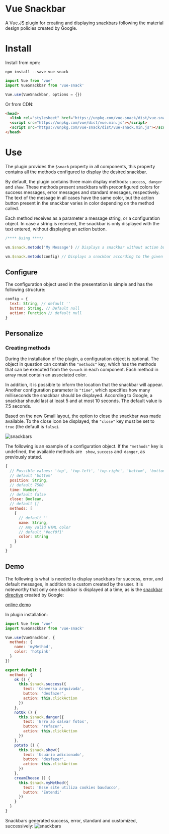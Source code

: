 # Vue Snackbar

A Vue.JS plugin for creating and displaying [snackbars](https://material.io/design/components/snackbars.html) following the material design policies created by Google.

# Install

Install from npm:
```console
npm install --save vue-snack
```
```javascript
import Vue from 'vue'
import VueSnackbar from 'vue-snack' 

Vue.use(VueSnackbar, options = {})
```
Or from CDN:

```html
<head>
  <link rel="stylesheet" href="https://unpkg.com/vue-snack/dist/vue-snack.min.css">  
  <script src="https://unpkg.com/vue/dist/vue.min.js"></script>
  <script src="https://unpkg.com/vue-snack/dist/vue-snack.min.js"></script>
</head>
```

# Use
The plugin provides the `$snack` property in all components, this property contains all the methods configured to display the desired snackbar.

By default, the plugin contains three main display methods: `success`,` danger` and `show`. These methods present snackbars with preconfigured colors for success messages, error messages and standard messages, respectively. The text of the message in all cases have the same color, but the action button present in the snackbar varies in color depending on the method called.

Each method receives as a parameter a message string, or a configuration object. In case a string is received, the snackbar is only displayed with the text entered, without displaying an action button.

```javascript
/**** Using ****/

vm.$snack.metodo('My Message') // Displays a snackbar without action button

vm.$snack.metodo(config) // Displays a snackbar according to the given object

```

## Configure

The configuration object used in the presentation is simple and has the following structure:
```javascript
config = {
  text: String, // default ''
  button: String, // Default null
  action: Function // default null
}
```

## Personalize

### Creating methods

During the installation of the plugin, a configuration object is optional. The object in question can contain the `"methods"` key, which has the methods that can be executed from the `$snack` in each component. Each method in array must contain an associated color.

In addition, it is possible to inform the location that the snackbar will appear. Another configuration parameter is `"time"`, which specifies how many milliseconds the snackbar should be displayed. According to Google, a snackbar should last at least 5 and at most 10 seconds. The default value is 7.5 seconds.

Based on the new Gmail layout, the option to close the snackbar was made available. To the close icon be displayed, the `"close"` key must be set to `true` (the default is `false`).

![snackbars](https://raw.githubusercontent.com/zerodois/vue-snackbar/master/docs/img/close-icon.png "Snackbar with close button")

The following is an example of a configuration object. If the `"methods"` key is undefined, the available methods are ` show`, `success` and` danger`, as previously stated.


```javascript
{
  // Possible values: 'top', 'top-left', 'top-right', 'bottom', 'bottom-left'
  // default 'bottom'
  position: String,
  // default 7500
  time: Number,
  // default false
  close: Boolean,
  // default []
  methods: [
    {
      // default ''
      name: String,
      // Any valid HTML color
      // default '#ecf0f1'
      color: String
    }
  ]
}
```

## Demo

The following is what is needed to display snackbars for success, error, and default messages, in addition to a custom created by the user. It is noteworthy that only one snackbar is displayed at a time, as is the [snackbar directive](https://material.io/design/components/snackbars.html) created by Google:

[online demo](https://jsfiddle.net/zerodois/a8fp2n6j/22/)

In plugin installation:
```javascript
import Vue from 'vue'
import VueSnackbar from 'vue-snack' 

Vue.use(VueSnackbar, {
  methods: {
    name: 'myMethod',
    color: 'hotpink'
  }
})
```

```javascript
export default {
  methods: {
    ok () {
      this.$snack.success({
        text: 'Conversa arquivada',
        button: 'desfazer',
        action: this.clickAction
      })
    },
    notOk () {
      this.$snack.danger({
        text: 'Erro ao salvar fotos',
        button: 'refazer',
        action: this.clickAction
      })
    },
    potato () {
      this.$snack.show({
        text: 'Usuário adicionado',
        button: 'desfazer',
        action: this.clickAction
      })
    },
    creamCheese () {
      this.$snack.myMethod({
        text: 'Esse site utiliza cookies bauducco',
        button: 'Entendi'
      })
    }
  }
}
```

Snackbars generated success, error, standard and customized, successively:
![snackbars](https://raw.githubusercontent.com/zerodois/vue-snackbar/master/docs/img/defaults.png)

